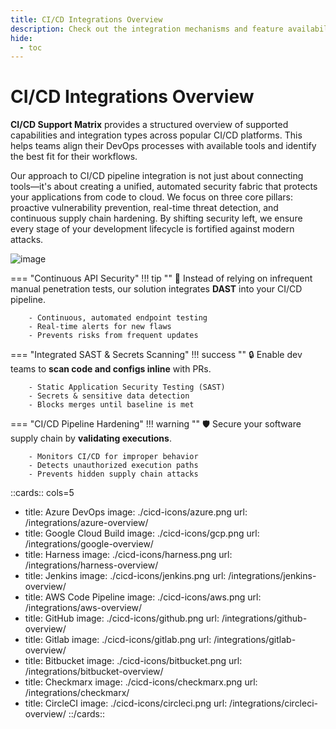 ```yaml
---
title: CI/CD Integrations Overview
description: Check out the integration mechanisms and feature availability for key DevOps and security functionalities across popular CI/CD platforms.
hide:
  - toc
---
```


<style>
.nt-card .nt-card-image{
  color: #005BFF;
}

.nt-card-title {
    text-align: -webkit-center;
}
</style>

# CI/CD Integrations Overview

**CI/CD Support Matrix** provides a structured overview of supported capabilities and integration types across popular CI/CD platforms. This helps teams align their DevOps processes with available tools and identify the best fit for their workflows.

Our approach to CI/CD pipeline integration is not just about connecting tools—it's about creating a unified, automated security fabric that protects your applications from code to cloud. We focus on three core pillars: proactive vulnerability prevention, real-time threat detection, and continuous supply chain hardening. By shifting security left, we ensure every stage of your development lifecycle is fortified against modern attacks.

![image](https://i.ibb.co/cSX9f6VR/image.png)

=== "Continuous API Security"
    !!! tip ""
        🚀 Instead of relying on infrequent manual penetration tests,
        our solution integrates **DAST** into your CI/CD pipeline.

        - Continuous, automated endpoint testing
        - Real-time alerts for new flaws
        - Prevents risks from frequent updates

=== "Integrated SAST & Secrets Scanning"
    !!! success ""
        🔒 Enable dev teams to **scan code and configs inline** with PRs.

        - Static Application Security Testing (SAST)
        - Secrets & sensitive data detection
        - Blocks merges until baseline is met

=== "CI/CD Pipeline Hardening"
    !!! warning ""
        🛡️ Secure your software supply chain by **validating executions**.

        - Monitors CI/CD for improper behavior
        - Detects unauthorized execution paths
        - Prevents hidden supply chain attacks


::cards:: cols=5

- title: Azure DevOps
  image: ./cicd-icons/azure.png
  url: /integrations/azure-overview/
- title: Google Cloud Build
  image: ./cicd-icons/gcp.png
  url: /integrations/google-overview/
- title: Harness
  image: ./cicd-icons/harness.png
  url: /integrations/harness-overview/
- title: Jenkins
  image: ./cicd-icons/jenkins.png
  url: /integrations/jenkins-overview/
- title: AWS Code Pipeline
  image: ./cicd-icons/aws.png
  url: /integrations/aws-overview/
- title: GitHub
  image: ./cicd-icons/github.png
  url: /integrations/github-overview/
- title: Gitlab
  image: ./cicd-icons/gitlab.png
  url: /integrations/gitlab-overview/
- title: Bitbucket
  image: ./cicd-icons/bitbucket.png
  url: /integrations/bitbucket-overview/
- title: Checkmarx
  image: ./cicd-icons/checkmarx.png
  url: /integrations/checkmarx/
- title: CircleCI
  image: ./cicd-icons/circleci.png
  url: /integrations/circleci-overview/
  ::/cards::
